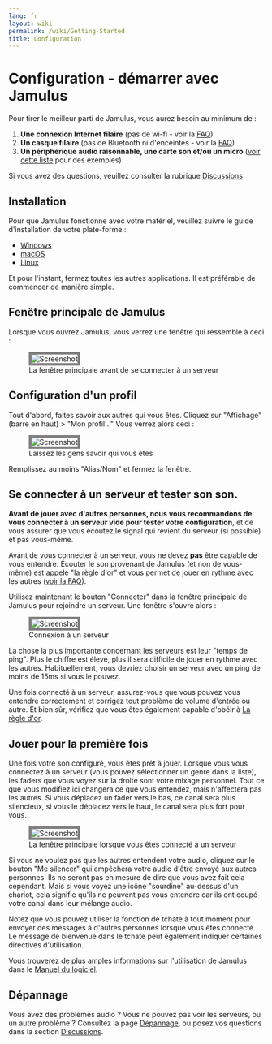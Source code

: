 ```yaml
---
lang: fr
layout: wiki
permalink: /wiki/Getting-Started
title: Configuration
---
```


# Configuration - démarrer avec Jamulus

Pour tirer le meilleur parti de Jamulus, vous aurez besoin au minimum de :

1. **Une connexion Internet filaire** (pas de wi-fi - voir la [FAQ](/wiki/FAQ#Pourquoi-ne-devrais-je-pas-utiliser-un-équipement-sans-fil))
1. **Un casque filaire** (pas de Bluetooth ni d'enceintes - voir la [FAQ](/wiki/FAQ#Pourquoi-ne-devrais-je-pas-utiliser-un-équipement-sans-fil))
1. **Un périphérique audio raisonnable, une carte son et/ou un micro** ([voir cette liste](/kb/2021/01/05/Jamulus-Sound-Devices.html) pour des exemples)

Si vous avez des questions, veuillez consulter la rubrique [Discussions](https://github.com/jamulussoftware/jamulus/discussions)

## Installation

Pour que Jamulus fonctionne avec votre matériel, veuillez suivre le guide d'installation de votre plate-forme :

* [Windows](/wiki/Installation-for-Windows)
* [macOS](/wiki/Installation-for-Macintosh)
* [Linux](/wiki/Installation-for-Linux)

Et pour l'instant, fermez toutes les autres applications. Il est préférable de commencer de manière simple.

## Fenêtre principale de Jamulus

Lorsque vous ouvrez Jamulus, vous verrez une fenêtre qui ressemble à ceci :

<figure>
  <img src="{{site.url}}/assets/img/fr-screenshots/main-screen-default.png" loading="lazy" alt="Screenshot" style="border: 5px solid grey;">
  <figcaption>La fenêtre principale avant de se connecter à un serveur</figcaption>
</figure>


## Configuration d'un profil

Tout d'abord, faites savoir aux autres qui vous êtes. Cliquez sur "Affichage" (barre en haut) > "Mon profil..." Vous verrez alors ceci :

<figure>
  <img src="{{site.url}}/assets/img/fr-screenshots/settings-profile.png" loading="lazy" alt="Screenshot" style="border: 5px solid grey;">
  <figcaption>Laissez les gens savoir qui vous êtes</figcaption>
</figure>


Remplissez au moins "Alias/Nom" et fermez la fenêtre.

## Se connecter à un serveur et tester son son.

**Avant de jouer avec d'autres personnes, nous vous recommandons de vous connecter à un serveur vide pour tester votre configuration**, et de vous assurer que vous écoutez le signal qui revient du serveur (si possible) et pas vous-même.

Avant de vous connecter à un serveur, vous ne devez **pas** être capable de vous entendre. Écouter le son provenant de Jamulus (et non de vous-même) est appelé "la règle d'or" et vous permet de jouer en rythme avec les autres ([voir la FAQ](/wiki/FAQ#Pourquoi-ne-devrais-je-pas-écouter-mon-propre-signal)).

Utilisez maintenant le bouton "Connecter" dans la fenêtre principale de Jamulus pour rejoindre un serveur. Une fenêtre s'ouvre alors :

<figure>
  <img src="{{site.url}}/assets/img/fr-screenshots/connection-setup-window.png" loading="lazy" alt="Screenshot" style="border: 5px solid grey;">
  <figcaption>Connexion à un serveur</figcaption>
</figure>

La chose la plus importante concernant les serveurs est leur "temps de ping". Plus le chiffre est élevé, plus il sera difficile de jouer en rythme avec les autres. Habituellement, vous devriez choisir un serveur avec un ping de moins de 15ms si vous le pouvez.

Une fois connecté à un serveur, assurez-vous que vous pouvez vous entendre correctement et corrigez tout problème de volume d'entrée ou autre. Et bien sûr, vérifiez que vous êtes également capable d'obéir à [La règle d'or](/wiki/Client-Troubleshooting#vous-avez-tous-un-son-correct-mais-il-est-difficile-de-jouer-ensemble).

## Jouer pour la première fois

Une fois votre son configuré, vous êtes prêt à jouer. Lorsque vous vous connectez à un serveur (vous pouvez sélectionner un genre dans la liste), les faders que vous voyez sur la droite sont votre mixage personnel. Tout ce que vous modifiez ici changera ce que vous entendez, mais n'affectera pas les autres. Si vous déplacez un fader vers le bas, ce canal sera plus silencieux, si vous le déplacez vers le haut, le canal sera plus fort pour vous.

<figure>
  <img src="{{site.url}}/assets/img/fr-screenshots/main-screen-medium.png" loading="lazy" alt="Screenshot" style="border: 5px solid grey;">
  <figcaption>La fenêtre principale lorsque vous êtes connecté à un serveur</figcaption>
</figure>

Si vous ne voulez pas que les autres entendent votre audio, cliquez sur le bouton "Me silencer" qui empêchera votre audio d'être envoyé aux autres personnes. Ils ne seront pas en mesure de dire que vous avez fait cela cependant. Mais si vous voyez une icône "sourdine" au-dessus d'un chariot, cela signifie qu'ils ne peuvent pas vous entendre car ils ont coupé votre canal dans leur mélange audio.

Notez que vous pouvez utiliser la fonction de tchate à tout moment pour envoyer des messages à d'autres personnes lorsque vous êtes connecté. Le message de bienvenue dans le tchate peut également indiquer certaines directives d'utilisation.

Vous trouverez de plus amples informations sur l'utilisation de Jamulus dans le [Manuel du logiciel](/wiki/Software-Manual).

## Dépannage

Vous avez des problèmes audio ? Vous ne pouvez pas voir les serveurs, ou un autre problème ? Consultez la page [Dépannage](/wiki/Client-Troubleshooting), ou posez vos questions dans la section [Discussions](https://github.com/jamulussoftware/jamulus/discussions).
